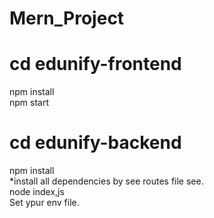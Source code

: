 # Mern_Project
 
# cd edunify-frontend
npm install<br>
npm start

# cd edunify-backend
npm install<br>
*install all dependencies by see routes file see.<br>
node index,js<br>Set ypur env file.
